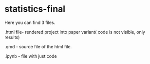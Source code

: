# statistics-final

Here you can find 3 files.

.html file- rendered project into paper variant( code is not visible, only results)

.qmd - source file of the html file. 

.ipynb - file with just code
